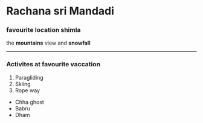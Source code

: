 # Rachana sri Mandadi 
### favourite location shimla
the **mountains** view and **snowfall**

-----------------------------

### Activites at favourite vaccation
1. Paragliding
2. Skiing
3. Rope way
- Chha ghost
- Babru
- Dham


